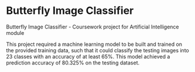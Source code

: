 # Butterfly Image Classifier
Butterfly Image Classifier - Coursework project for Artificial Intelligence module

This project required a machine learning model to be built and trained on the provided training data, such that it could classify the testing images into 23 classes with an accuracy of at least 65%. This model achieved a prediction accuracy of 80.325% on the testing dataset.
